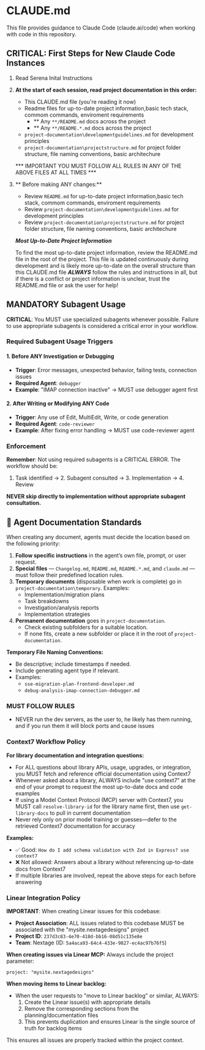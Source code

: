 # CLAUDE.md

This file provides guidance to Claude Code (claude.ai/code) when working with code in this repository.

## CRITICAL: First Steps for New Claude Code Instances

1. Read Serena Inital Instructions

2. **At the start of each session, read project documentation in this order:**
   - This CLAUDE.md file (you're reading it now)
   - Readme files for up-to-date project information,basic tech stack, commom commands, enviroment requirements
     - ** Any `**/README.md` docs across the project
     - ** Any `**/README.*.md` docs across the project
   - `project-documentation\developmentguidelines.md` for development principles
   - `project-documentation\projectstructure.md` for project folder structure, file naming conventions, basic architechure

   *** IMPORTANT YOU MUST FOLLOW ALL RULES IN ANY OF THE ABOVE FILES AT ALL TIMES ***

3. ** Before making ANY changes:**
   - Review `README.md` for up-to-date project information,basic tech stack, commom commands, enviroment requirements
   - Review `project-documentation\developmentguidelines.md` for development principles
   - Review `project-documentation\projectstructure.md` for project folder structure, file naming conventions, basic architechure

    **_Most Up-to-Date Project Information_**

    To find the most up-to-date project information, review the README.md file in the root of the project. This file is updated continuously during development and is likely more up-to-date on the overall structure than this CLAUDE.md file  ***ALWAYS*** follow the rules and instructions in all, but if there is a conflict or project information is unclear, trust the README.md file or ask the user for help!

## MANDATORY Subagent Usage

**CRITICAL**: You MUST use specialized subagents whenever possible. Failure to use appropriate subagents is considered a critical error in your workflow.

### Required Subagent Usage Triggers

#### 1. **Before ANY Investigation or Debugging**

- **Trigger**: Error messages, unexpected behavior, failing tests, connection issues
- **Required Agent**: `debugger`
- **Example**: "IMAP connection inactive" → MUST use debugger agent first

#### 2. **After Writing or Modifying ANY Code**

- **Trigger**: Any use of Edit, MultiEdit, Write, or code generation
- **Required Agent**: `code-reviewer`
- **Example**: After fixing error handling → MUST use code-reviewer agent

### Enforcement

**Remember**: Not using required subagents is a CRITICAL ERROR. The workflow should be:

1. Task identified → 2. Subagent consulted → 3. Implementation → 4. Review

**NEVER skip directly to implementation without appropriate subagent consultation.**


## 📄 Agent Documentation Standards

When creating any document, agents must decide the location based on the following priority:

1. **Follow specific instructions** in the agent’s own file, prompt, or user request.
2. **Special files** — `Changelog.md`, `README.md`, `README.*.md`, and `claude.md` — must follow their predefined location rules.
3. **Temporary documents** (disposable when work is complete) go in `project-documentation\temporary`. Examples:
    - Implementation/migration plans
    - Task breakdowns
    - Investigation/analysis reports
    - Implementation strategies
4. **Permanent documentation** goes in `project-documentation`.
    - Check existing subfolders for a suitable location.
    - If none fits, create a new subfolder or place it in the root of `project-documentation`.

**Temporary File Naming Conventions:**

- Be descriptive; include timestamps if needed.
- Include generating agent type if relevant.
- Examples:
    - `sse-migration-plan-frontend-developer.md`
    - `debug-analysis-imap-connection-debugger.md`
	
	
### MUST FOLLOW RULES	
- NEVER run the dev servers, as the user to, he likely has them running, and if you run them it will block ports and cause issues	


### Context7 Workflow Policy

**For library documentation and integration questions:**

- For ALL questions about library APIs, usage, upgrades, or integration, you MUST fetch and reference official documentation using Context7
- Whenever asked about a library, ALWAYS include "use context7" at the end of your prompt to request the most up-to-date docs and code examples
- If using a Model Context Protocol (MCP) server with Context7, you MUST call `resolve-library-id` for the library name first, then use `get-library-docs` to pull in current documentation
- Never rely only on prior model training or guesses—defer to the retrieved Context7 documentation for accuracy

**Examples:**

- ✅ Good: `How do I add schema validation with Zod in Express? use context7`
- ❌ Not allowed: Answers about a library without referencing up-to-date docs from Context7
- If multiple libraries are involved, repeat the above steps for each before answering

### Linear Integration Policy

**IMPORTANT**: When creating Linear issues for this codebase:

- **Project Association**: ALL issues related to this codebase MUST be associated with the "mysite.nextagedesigns" project
- **Project ID**: `237d3c83-4e70-418d-bb16-08d51c135e8e`
- **Team**: Nextage (ID: `5a4aca93-64c4-433e-9827-ec4ac97b76f5`)

**When creating issues via Linear MCP:**
Always include the project parameter:
```
project: "mysite.nextagedesigns"
```

**When moving items to Linear backlog:**
- When the user requests to "move to Linear backlog" or similar, ALWAYS:
  1. Create the Linear issue(s) with appropriate details
  2. Remove the corresponding sections from the planning/documentation files
  3. This prevents duplication and ensures Linear is the single source of truth for backlog items

This ensures all issues are properly tracked within the project context.


